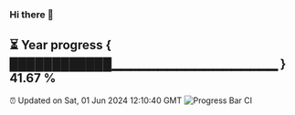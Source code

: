 ### Hi there 👋
⏳ Year progress { ████████████▁▁▁▁▁▁▁▁▁▁▁▁▁▁▁▁▁▁ } 41.67 %
---
⏰ Updated on Sat, 01 Jun 2024 12:10:40 GMT
![Progress Bar CI](https://github.com/Moyi321/Moyi321/workflows/Progress%20Bar%20CI/badge.svg)
